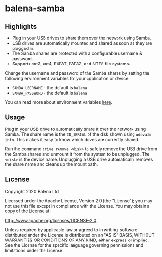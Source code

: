 # balena-samba

## Highlights
- Plug in your USB drives to share them over the network using Samba.
- USB drives are automatically mounted and shared as soon as they are plugged in.
- The Samba shares are protected with a configurable username & password.
- Supports ext3, ext4, EXFAT, FAT32, and NTFS file systems.

Change the username and password of the Samba shares by setting the following environment variables for your application or device:
- `SAMBA_USERNAME` - the default is `balena`
- `SAMBA_PASSWORD` - the default is `balena`
 
You can read more about environment variables [here](https://www.balena.io/docs/learn/manage/serv-vars/#fleet-environment-and-service-variables).

## Usage
Plug in your USB drive to automatically share it over the network using Samba.  The share name is the `ID_SERIAL` of the disk shown using `udevadm info`.  This makes it easy to know which drives are currently shared.

Run the command `drive remove <disk>` to safely remove the USB drive from the Samba shares and unmount it from the system to be unplugged. The `<disk>` is the device name.  Unplugging a USB drive automatically removes the share name and cleans up the mount path.

## License
Copyright 2020 Balena Ltd

Licensed under the Apache License, Version 2.0 (the "License"); you may not use this file except in compliance with the License. You may obtain a copy of the License at:

http://www.apache.org/licenses/LICENSE-2.0

Unless required by applicable law or agreed to in writing, software distributed under the License is distributed on an "AS IS" BASIS, WITHOUT WARRANTIES OR CONDITIONS OF ANY KIND, either express or implied. See the License for the specific language governing permissions and limitations under the License.
